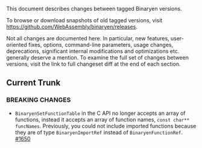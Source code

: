 This document describes changes between tagged Binaryen versions.

To browse or download snapshots of old tagged versions, visit
https://github.com/WebAssembly/binaryen/releases.

Not all changes are documented here. In particular, new features, user-oriented
fixes, options, command-line parameters, usage changes, deprecations,
significant internal modifications and optimizations etc. generally deserve a
mention. To examine the full set of changes between versions, visit the link to
full changeset diff at the end of each section.

Current Trunk
-------------

### BREAKING CHANGES

- `BinaryenSetFunctionTable` in the C API no longer accepts an array of functions, instead it accepts an array of function names, `const char** funcNames`. Previously, you could not include imported functions because they are of type `BinaryenImportRef` instead of `BinaryenFunctionRef`. [#1650](https://github.com/WebAssembly/binaryen/pull/1650)
